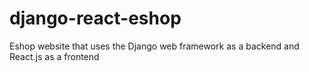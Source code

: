 # django-react-eshop
Eshop website that uses the Django web framework as a backend and React.js as a frontend 
